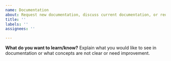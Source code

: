 ```yaml
---
name: Documentation
about: Request new documentation, discuss current documentation, or request changes to existing docs.
title: ''
labels: ''
assignees: ''

---
```


**What do you want to learn/know?**
Explain what you would like to see in documentation or what concepts are not clear or need improvement.

